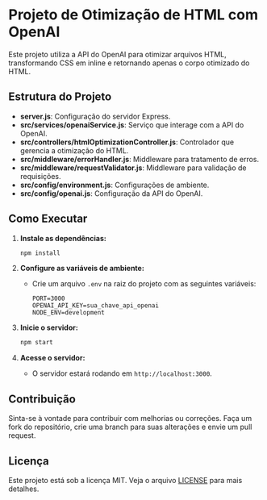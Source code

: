# Projeto de Otimização de HTML com OpenAI

Este projeto utiliza a API do OpenAI para otimizar arquivos HTML, transformando CSS em inline e retornando apenas o corpo otimizado do HTML.

## Estrutura do Projeto

- **server.js**: Configuração do servidor Express.
- **src/services/openaiService.js**: Serviço que interage com a API do OpenAI.
- **src/controllers/htmlOptimizationController.js**: Controlador que gerencia a otimização do HTML.
- **src/middleware/errorHandler.js**: Middleware para tratamento de erros.
- **src/middleware/requestValidator.js**: Middleware para validação de requisições.
- **src/config/environment.js**: Configurações de ambiente.
- **src/config/openai.js**: Configuração da API do OpenAI.

## Como Executar

1. **Instale as dependências:**
   ```bash
   npm install
   ```

2. **Configure as variáveis de ambiente:**
   - Crie um arquivo `.env` na raiz do projeto com as seguintes variáveis:
     ```
     PORT=3000
     OPENAI_API_KEY=sua_chave_api_openai
     NODE_ENV=development
     ```

3. **Inicie o servidor:**
   ```bash
   npm start
   ```

4. **Acesse o servidor:**
   - O servidor estará rodando em `http://localhost:3000`.

## Contribuição

Sinta-se à vontade para contribuir com melhorias ou correções. Faça um fork do repositório, crie uma branch para suas alterações e envie um pull request.

## Licença

Este projeto está sob a licença MIT. Veja o arquivo [LICENSE](LICENSE) para mais detalhes.

